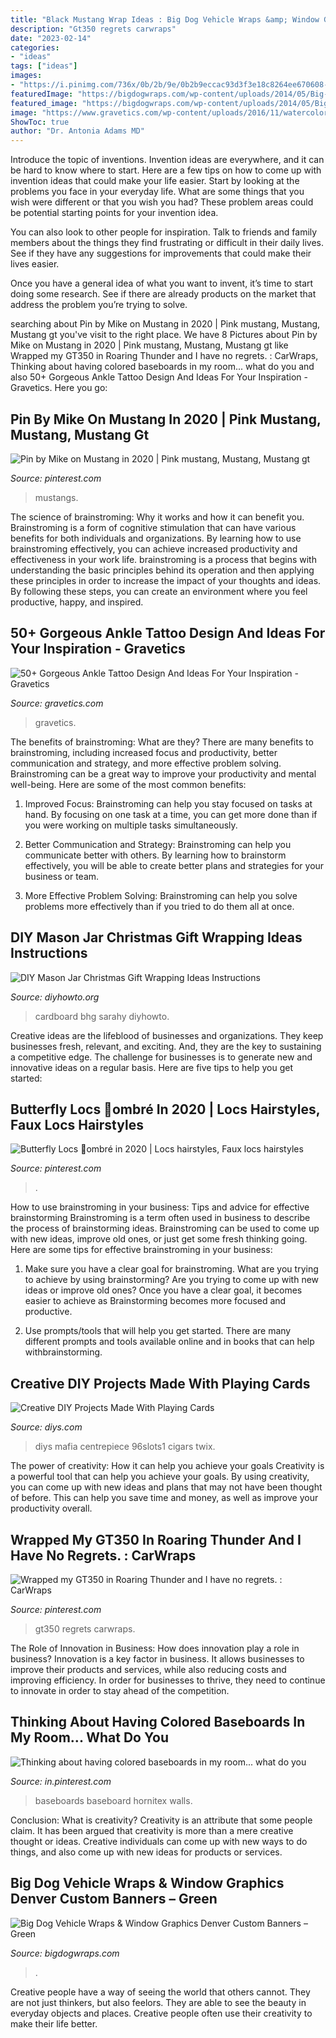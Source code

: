 ```yaml
---
title: "Black Mustang Wrap Ideas : Big Dog Vehicle Wraps &amp; Window Graphics Denver Custom Banners – Green"
description: "Gt350 regrets carwraps"
date: "2023-02-14"
categories:
- "ideas"
tags: ["ideas"]
images:
- "https://i.pinimg.com/736x/0b/2b/9e/0b2b9eccac93d3f3e18c8264ee670608--black-baseboards-trim-color.jpg"
featuredImage: "https://bigdogwraps.com/wp-content/uploads/2014/05/Big-Dog-Graphics_Custom-Wraps_108.jpg"
featured_image: "https://bigdogwraps.com/wp-content/uploads/2014/05/Big-Dog-Graphics_Custom-Wraps_108.jpg"
image: "https://www.gravetics.com/wp-content/uploads/2016/11/watercolor-fox.jpg"
ShowToc: true
author: "Dr. Antonia Adams MD"
---
```



Introduce the topic of inventions.
Invention ideas are everywhere, and it can be hard to know where to start. Here are a few tips on how to come up with invention ideas that could make your life easier.
Start by looking at the problems you face in your everyday life. What are some things that you wish were different or that you wish you had? These problem areas could be potential starting points for your invention idea.

You can also look to other people for inspiration. Talk to friends and family members about the things they find frustrating or difficult in their daily lives. See if they have any suggestions for improvements that could make their lives easier.

Once you have a general idea of what you want to invent, it’s time to start doing some research. See if there are already products on the market that address the problem you’re trying to solve.

	

		
searching about Pin by Mike on Mustang in 2020 | Pink mustang, Mustang, Mustang gt you've visit to the right place. We have 8 Pictures about Pin by Mike on Mustang in 2020 | Pink mustang, Mustang, Mustang gt like Wrapped my GT350 in Roaring Thunder and I have no regrets. : CarWraps, Thinking about having colored baseboards in my room... what do you and also 50+ Gorgeous Ankle Tattoo Design And Ideas For Your Inspiration - Gravetics. Here you go:
		
    
## Pin By Mike On Mustang In 2020 | Pink Mustang, Mustang, Mustang Gt

<img loading=lazy src="https://i.pinimg.com/736x/19/80/8d/19808d4da5dc9cbe6419a78bfa85bdbc.jpg" onerror="this.onerror=null;this.src='https://tse1.mm.bing.net/th?id=OIP.AEefRMBjoCHer9ycLHIf_gHaFR&amp;pid=15.1';" alt="Pin by Mike on Mustang in 2020 | Pink mustang, Mustang, Mustang gt">

_Source: pinterest.com_

>mustangs. 

	

The science of brainstroming: Why it works and how it can benefit you.
Brainstroming is a form of cognitive stimulation that can have various benefits for both individuals and organizations. By learning how to use brainstroming effectively, you can achieve increased productivity and effectiveness in your work life. brainstroming is a process that begins with understanding the basic principles behind its operation and then applying these principles in order to increase the impact of your thoughts and ideas. By following these steps, you can create an environment where you feel productive, happy, and inspired.

    
## 50+ Gorgeous Ankle Tattoo Design And Ideas For Your Inspiration - Gravetics

<img loading=lazy src="https://www.gravetics.com/wp-content/uploads/2016/11/watercolor-fox.jpg" onerror="this.onerror=null;this.src='https://tse4.mm.bing.net/th?id=OIP.T7tCJLtY7CEvU3gVSIjdgwHaHW&amp;pid=15.1';" alt="50+ Gorgeous Ankle Tattoo Design And Ideas For Your Inspiration - Gravetics">

_Source: gravetics.com_

>gravetics. 

	

The benefits of brainstroming: What are they?
There are many benefits to brainstroming, including increased focus and productivity, better communication and strategy, and more effective problem solving. Brainstroming can be a great way to improve your productivity and mental well-being. Here are some of the most common benefits: 
1. Improved Focus: Brainstroming can help you stay focused on tasks at hand. By focusing on one task at a time, you can get more done than if you were working on multiple tasks simultaneously. 

2. Better Communication and Strategy: Brainstroming can help you communicate better with others. By learning how to brainstorm effectively, you will be able to create better plans and strategies for your business or team. 

3. More Effective Problem Solving: Brainstroming can help you solve problems more effectively than if you tried to do them all at once.

    
## DIY Mason Jar Christmas Gift Wrapping Ideas Instructions

<img loading=lazy src="http://www.diyhowto.org/wp-content/uploads/DIYHowto-DIY-Mason-Jar-Christmas-Gift-Wrapping-Ideas-02.jpg" onerror="this.onerror=null;this.src='https://tse3.mm.bing.net/th?id=OIP.sluhwe5q_4Zex1YmGgi-KwHaLs&amp;pid=15.1';" alt="DIY Mason Jar Christmas Gift Wrapping Ideas Instructions">

_Source: diyhowto.org_

>cardboard bhg sarahy diyhowto. 

	

Creative ideas are the lifeblood of businesses and organizations. They keep businesses fresh, relevant, and exciting. And, they are the key to sustaining a competitive edge. The challenge for businesses is to generate new and innovative ideas on a regular basis. Here are five tips to help you get started:

    
## Butterfly Locs 🦋ombré In 2020 | Locs Hairstyles, Faux Locs Hairstyles

<img loading=lazy src="https://i.pinimg.com/736x/bc/0b/e9/bc0be9dc42ffb54b6f062465708ba035.jpg" onerror="this.onerror=null;this.src='https://tse4.mm.bing.net/th?id=OIP.W7L5oYroJgGiypSrzQ68OwHaJ5&amp;pid=15.1';" alt="Butterfly Locs 🦋ombré in 2020 | Locs hairstyles, Faux locs hairstyles">

_Source: pinterest.com_

>. 

	

How to use brainstroming in your business: Tips and advice for effective brainstorming
Brainstroming is a term often used in business to describe the process of brainstorming ideas. Brainstroming can be used to come up with new ideas, improve old ones, or just get some fresh thinking going. Here are some tips for effective brainstroming in your business: 
1. Make sure you have a clear goal for brainstroming. What are you trying to achieve by using brainstorming? Are you trying to come up with new ideas or improve old ones? Once you have a clear goal, it becomes easier to achieve as Brainstorming becomes more focused and productive. 

2. Use prompts/tools that will help you get started. There are many different prompts and tools available online and in books that can help withbrainstorming.

    
## Creative DIY Projects Made With Playing Cards

<img loading=lazy src="https://cdn.diys.com/wp-content/uploads/2016/07/Casino-night-flower-centrepiece.jpg" onerror="this.onerror=null;this.src='https://tse4.mm.bing.net/th?id=OIP.tLmmoib3rcYwziS-R5qnxwHaJ4&amp;pid=15.1';" alt="Creative DIY Projects Made With Playing Cards">

_Source: diys.com_

>diys mafia centrepiece 96slots1 cigars twix. 

	

The power of creativity: How it can help you achieve your goals
Creativity is a powerful tool that can help you achieve your goals. By using creativity, you can come up with new ideas and plans that may not have been thought of before. This can help you save time and money, as well as improve your productivity overall.

    
## Wrapped My GT350 In Roaring Thunder And I Have No Regrets. : CarWraps

<img loading=lazy src="https://i.pinimg.com/736x/39/ab/17/39ab171b70222bca371de1e6f4d49d42.jpg" onerror="this.onerror=null;this.src='https://tse2.mm.bing.net/th?id=OIP.9cDKpPnYD4Na9ynBItPuKQHaFj&amp;pid=15.1';" alt="Wrapped my GT350 in Roaring Thunder and I have no regrets. : CarWraps">

_Source: pinterest.com_

>gt350 regrets carwraps. 

	

The Role of Innovation in Business: How does innovation play a role in business?
Innovation is a key factor in business. It allows businesses to improve their products and services, while also reducing costs and improving efficiency. In order for businesses to thrive, they need to continue to innovate in order to stay ahead of the competition.

    
## Thinking About Having Colored Baseboards In My Room... What Do You

<img loading=lazy src="https://i.pinimg.com/736x/0b/2b/9e/0b2b9eccac93d3f3e18c8264ee670608--black-baseboards-trim-color.jpg" onerror="this.onerror=null;this.src='https://tse4.mm.bing.net/th?id=OIP.qLODK8OZmH_3022HDE5VEgHaE-&amp;pid=15.1';" alt="Thinking about having colored baseboards in my room... what do you">

_Source: in.pinterest.com_

>baseboards baseboard hornitex walls. 

	

Conclusion: What is creativity?
Creativity is an attribute that some people claim. It has been argued that creativity is more than a mere creative thought or ideas. Creative individuals can come up with new ways to do things, and also come up with new ideas for products or services.

    
## Big Dog Vehicle Wraps &amp; Window Graphics Denver Custom Banners – Green

<img loading=lazy src="https://bigdogwraps.com/wp-content/uploads/2014/05/Big-Dog-Graphics_Custom-Wraps_108.jpg" onerror="this.onerror=null;this.src='https://tse1.mm.bing.net/th?id=OIP.u5PDVCFSb9x9zub50e1HRAHaJ4&amp;pid=15.1';" alt="Big Dog Vehicle Wraps &amp; Window Graphics Denver Custom Banners – Green">

_Source: bigdogwraps.com_

>. 

	

Creative people have a way of seeing the world that others cannot. They are not just thinkers, but also feelors. They are able to see the beauty in everyday objects and places. Creative people often use their creativity to make their life better.

